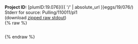 **Project ID:** [plumID:19.076]({{ '/' | absolute_url }}eggs/19/076/)  
Stderr for source:  Pulling/110011/pl1   
(download [zipped raw stdout](pl1.plumed.stdout.txt.zip))  
{% raw %}
<pre>
</pre>
{% endraw %}
